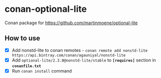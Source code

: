 # conan-optional-lite
Conan package for https://github.com/martinmoene/optional-lite

## How to use

 - [x] Add nonstd-lite to conan remotes - `conan remote add nonstd-lite https://api.bintray.com/conan/agauniyal/nonstd-lite`
 - [x] Add `optional-lite/2.3.0@nonstd-lite/stable` to **`[requires]`** section in **`conanfile.txt`**
 - [x] Run `conan install` command
